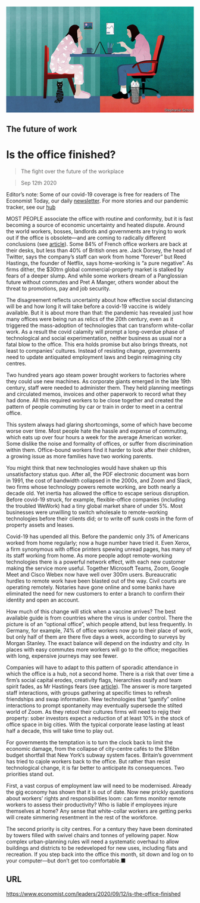 ![](./images/20200912_LDD001_1.jpg)

## The future of work

# Is the office finished?

> The fight over the future of the workplace

> Sep 12th 2020

Editor’s note: Some of our covid-19 coverage is free for readers of The Economist Today, our daily [newsletter](https://www.economist.com/https://my.economist.com/user#newsletter). For more stories and our pandemic tracker, see our [hub](https://www.economist.com//news/2020/03/11/the-economists-coverage-of-the-coronavirus)

MOST PEOPLE associate the office with routine and conformity, but it is fast becoming a source of economic uncertainty and heated dispute. Around the world workers, bosses, landlords and governments are trying to work out if the office is obsolete—and are coming to radically different conclusions (see [article](https://www.economist.com//briefing/2020/09/12/covid-19-has-forced-a-radical-shift-in-working-habits)). Some 84% of French office workers are back at their desks, but less than 40% of British ones are. Jack Dorsey, the head of Twitter, says the company’s staff can work from home “forever” but Reed Hastings, the founder of Netflix, says home-working is “a pure negative”. As firms dither, the $30trn global commercial-property market is stalked by fears of a deeper slump. And while some workers dream of a Panglossian future without commutes and Pret A Manger, others wonder about the threat to promotions, pay and job security.

The disagreement reflects uncertainty about how effective social distancing will be and how long it will take before a covid-19 vaccine is widely available. But it is about more than that: the pandemic has revealed just how many offices were being run as relics of the 20th century, even as it triggered the mass-adoption of technologies that can transform white-collar work. As a result the covid calamity will prompt a long-overdue phase of technological and social experimentation, neither business as usual nor a fatal blow to the office. This era holds promise but also brings threats, not least to companies’ cultures. Instead of resisting change, governments need to update antiquated employment laws and begin reimagining city centres.

Two hundred years ago steam power brought workers to factories where they could use new machines. As corporate giants emerged in the late 19th century, staff were needed to administer them. They held planning meetings and circulated memos, invoices and other paperwork to record what they had done. All this required workers to be close together and created the pattern of people commuting by car or train in order to meet in a central office.

This system always had glaring shortcomings, some of which have become worse over time. Most people hate the hassle and expense of commuting, which eats up over four hours a week for the average American worker. Some dislike the noise and formality of offices, or suffer from discrimination within them. Office-bound workers find it harder to look after their children, a growing issue as more families have two working parents.

You might think that new technologies would have shaken up this unsatisfactory status quo. After all, the PDF electronic document was born in 1991, the cost of bandwidth collapsed in the 2000s, and Zoom and Slack, two firms whose technology powers remote working, are both nearly a decade old. Yet inertia has allowed the office to escape serious disruption. Before covid-19 struck, for example, flexible-office companies (including the troubled WeWork) had a tiny global market share of under 5%. Most businesses were unwilling to switch wholesale to remote-working technologies before their clients did; or to write off sunk costs in the form of property assets and leases.

Covid-19 has upended all this. Before the pandemic only 3% of Americans worked from home regularly; now a huge number have tried it. Even Xerox, a firm synonymous with office printers spewing unread pages, has many of its staff working from home. As more people adopt remote-working technologies there is a powerful network effect, with each new customer making the service more useful. Together Microsoft Teams, Zoom, Google Meet and Cisco Webex now have well over 300m users. Bureaucratic hurdles to remote work have been blasted out of the way. Civil courts are operating remotely. Notaries have gone online and some banks have eliminated the need for new customers to enter a branch to confirm their identity and open an account.

How much of this change will stick when a vaccine arrives? The best available guide is from countries where the virus is under control. There the picture is of an “optional office”, which people attend, but less frequently. In Germany, for example, 74% of office workers now go to their place of work, but only half of them are there five days a week, according to surveys by Morgan Stanley. The exact balance will depend on the industry and city. In places with easy commutes more workers will go to the office; megacities with long, expensive journeys may see fewer.

Companies will have to adapt to this pattern of sporadic attendance in which the office is a hub, not a second home. There is a risk that over time a firm’s social capital erodes, creativity flags, hierarchies ossify and team spirit fades, as Mr Hastings fears (see [article](https://www.economist.com//business/2020/09/12/can-reed-hastings-preserve-netflixs-culture-of-innovation-as-it-grows)). The answer is more targeted staff interactions, with groups gathering at specific times to refresh friendships and swap information. New technologies that “gamify” online interactions to prompt spontaneity may eventually supersede the stilted world of Zoom. As they retool their cultures firms will need to rejig their property: sober investors expect a reduction of at least 10% in the stock of office space in big cities. With the typical corporate lease lasting at least half a decade, this will take time to play out.

For governments the temptation is to turn the clock back to limit the economic damage, from the collapse of city-centre cafés to the $16bn budget shortfall that New York’s subway system faces. Britain’s government has tried to cajole workers back to the office. But rather than resist technological change, it is far better to anticipate its consequences. Two priorities stand out.

First, a vast corpus of employment law will need to be modernised. Already the gig economy has shown that it is out of date. Now new prickly questions about workers’ rights and responsibilities loom: can firms monitor remote workers to assess their productivity? Who is liable if employees injure themselves at home? Any sense that white-collar workers are getting perks will create simmering resentment in the rest of the workforce.

The second priority is city centres. For a century they have been dominated by towers filled with swivel chairs and tonnes of yellowing paper. Now complex urban-planning rules will need a systematic overhaul to allow buildings and districts to be redeveloped for new uses, including flats and recreation. If you step back into the office this month, sit down and log on to your computer—but don’t get too comfortable.■

## URL

https://www.economist.com/leaders/2020/09/12/is-the-office-finished
